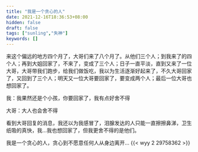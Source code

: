 ```yaml
---
title: "我是一个贪心的人"
date: 2021-12-16T18:36:53+08:00
hidden: false
draft: false
tags: ["sunling","失神"]
keywords: []
---
```


来这个偏远的地方四个月了，大哥们来了八个月了。从他们三个人；到我来了的四个人；再到大姐回家了，不来了，变成了三个人；日子一直平淡，直到又来了一位大哥，大哥带我们跑步，给我们做饭吃，我以为生活逐渐好起来了，不久大哥回家了，又回到了三个人；明天又一位大哥要回家了，要变成两个人；最后一位大哥也想回家了。

我：我果然还是个小孩，你要回家了，我有点好舍不得

大哥：大人也会舍不得

看到大哥回复的消息，我还以为我感冒了，泪腺发达的人只能一直擦擦鼻涕，卫生纸吸的真快，我...我也想回家了，但我更舍不得的是他们。

我是一个贪心的人，贪心到不愿意任何人从身边离开...
{{< wyy 2 29758362 >}}

